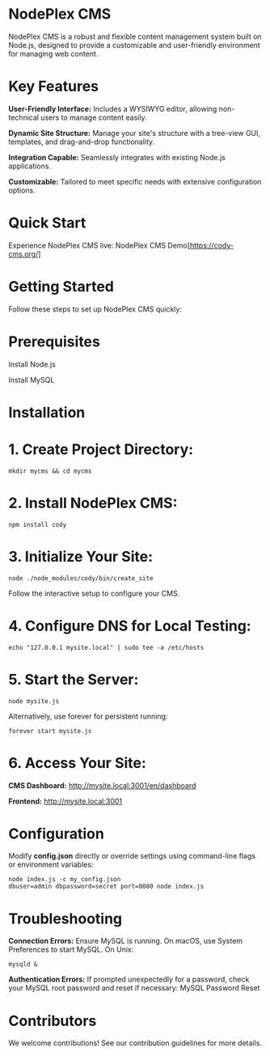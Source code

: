 # NodePlex CMS
NodePlex CMS is a robust and flexible content management system built on Node.js, designed to provide a customizable and user-friendly environment for managing web content.

# Key Features
**User-Friendly Interface:** Includes a WYSIWYG editor, allowing non-technical users to manage content easily.

**Dynamic Site Structure:** Manage your site's structure with a tree-view GUI, templates, and drag-and-drop functionality.

**Integration Capable:** Seamlessly integrates with existing Node.js applications.

**Customizable:** Tailored to meet specific needs with extensive configuration options.

# Quick Start
Experience NodePlex CMS live: NodePlex CMS Demo[https://cody-cms.org/]

# Getting Started
Follow these steps to set up NodePlex CMS quickly:

# Prerequisites
Install Node.js

Install MySQL

# Installation
# 1. Create Project Directory:

	mkdir mycms && cd mycms

# 2. Install NodePlex CMS:

	npm install cody

# 3. Initialize Your Site:
	node ./node_modules/cody/bin/create_site
Follow the interactive setup to configure your CMS.

# 4. Configure DNS for Local Testing:
	echo "127.0.0.1 mysite.local" | sudo tee -a /etc/hosts

# 5. Start the Server:
	node mysite.js
 
Alternatively, use forever for persistent running:

	forever start mysite.js

# 6. Access Your Site:
**CMS Dashboard:** http://mysite.local:3001/en/dashboard

**Frontend:** http://mysite.local:3001

# Configuration
Modify **config.json** directly or override settings using command-line flags or environment variables:

	node index.js -c my_config.json
	dbuser=admin dbpassword=secret port=8080 node index.js

# Troubleshooting
**Connection Errors:** Ensure MySQL is running. On macOS, use System Preferences to start MySQL. On Unix:

	mysqld &

**Authentication Errors:** If prompted unexpectedly for a password, check your MySQL root password and reset if necessary: MySQL Password Reset

# Contributors
We welcome contributions! See our contribution guidelines for more details.
